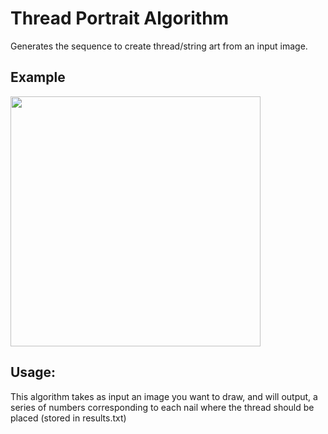 # Thread Portrait Algorithm
Generates the sequence to create thread/string art from an input image.

## Example
<img src="./output.gif" width=400>

## Usage:
This algorithm takes as input an image you want to draw, and will output, a series of numbers corresponding to each nail where the thread should be placed (stored in results.txt)
